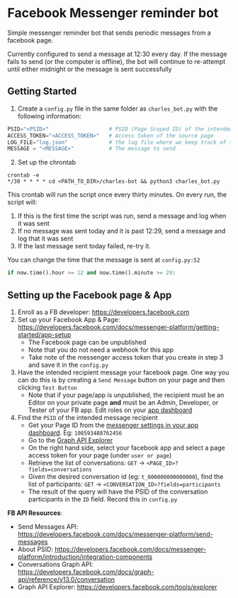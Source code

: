 # Facebook Messenger reminder bot

Simple messenger reminder bot that sends periodic messages from a facebook page. 

Currently configured to send a message at 12:30 every day. If the message fails to send (or the computer is offline), the bot will continue to re-attempt until either midnight or the message is sent successfully

## Getting Started

1. Create a `config.py` file in the same folder as `charles_bot.py` with the following information:
```python
PSID="<PSID>"                   # PSID (Page Scoped ID) of the intended recipient
ACCESS_TOKEN="<ACCESS_TOKEN>"   # Access token of the source page
LOG_FILE="log.json"             # the log file where we keep track of the last 50 message requests
MESSAGE = "<MESSAGE>"           # The message to send
```
2. Set up the chrontab
```
crontab -e
*/30 * * * * cd <PATH_TO_DIR>/charles-bot && python3 charles_bot.py
```

This crontab will run the script once every thirty minutes. On every run, the script will:
1. If this is the first time the script was run, send a message and log when it was sent
2. If no message was sent today and it is past 12:29, send a message and log that it was sent
3. If the last message sent today failed, re-try it.

You can change the time that the message is sent at `config.py:52` 
```py
if now.time().hour >= 12 and now.time().minute >= 29:
```

## Setting up the Facebook page & App

1. Enroll as a FB developer: https://developers.facebook.com
2. Set up your Facebook App & Page: https://developers.facebook.com/docs/messenger-platform/getting-started/app-setup
    - The Facebook page can be unpublished
    - Note that you do not need a webhook for this app
    - Take note of the messenger access token that you create in step 3 and save it in the `config.py`
3. Have the intended recipient message your facebook page. One way you can do this is by creating a `Send Message` button on your page and then clicking `Test Button`
    - Note that if your page/app is unpublished, the recipient must be an Editor on your private page **and** must be an Admin, Developer, or Tester of your FB app. Edit roles on your [app dashboard](https://developers.facebook.com/apps)
4. Find the `PSID` of the intended message recipient
    - Get your Page ID from the [messenger settings in your app dashboard](https://developers.facebook.com/apps). Eg: `108593488762456`
    - Go to the [Graph API Explorer](https://developers.facebook.com/tools/explorer/)
    - On the right hand side, select your facebook app and select a page access token for your page (under `user or page`)
    - Retrieve the list of conversations: `GET` -> `<PAGE_ID>?fields=conversations`
    - Given the desired conversation id (eg: `t_000000000000000`), find the list of participants: `GET` -> `<CONVERSATION_ID>?fields=participants` 
    - The result of the query will have the PSID of the conversation participants in the `ID` field. Record this in `config.py`

**FB API Resources**:
- Send Messages API: https://developers.facebook.com/docs/messenger-platform/send-messages
- About PSID: https://developers.facebook.com/docs/messenger-platform/introduction/integration-components
- Conversations Graph API: https://developers.facebook.com/docs/graph-api/reference/v13.0/conversation
- Graph API Explorer: https://developers.facebook.com/tools/explorer
